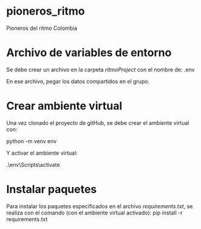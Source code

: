 # pioneros_ritmo
Pioneros del ritmo Colombia

# Archivo de variables de entorno

Se debe crear un archivo en la carpeta *ritmoProject* con el nombre de:
  .env

En ese archivo, pegar los datos compartidos en el grupo.

# Crear ambiente virtual

Una vez clonado el proyecto de gitHub, se debe crear el ambiente virtual con:

  python -m venv env
  
Y activar el ambiente virtual:

  .\env\Scripts\activate
  
# Instalar paquetes

Para instalar los paquetes especificados en el archivo *requirements.txt*, se realiza con el comando (con el ambiente virtual activado):
  pip install -r requirements.txt
  
 
